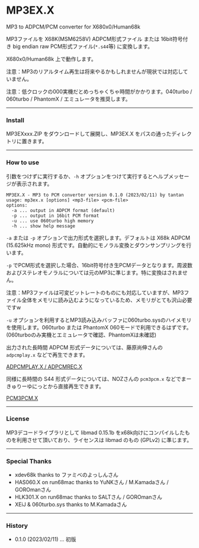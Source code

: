 # MP3EX.X

MP3 to ADPCM/PCM converter for X680x0/Human68k

MP3ファイルを X68K(MSM6258V) ADPCM形式ファイル または 16bit符号付き big endian raw PCM形式ファイル(`*.s44`等) に変換します。

X680x0/Human68k 上で動作します。

注意：MP3のリアルタイム再生は将来やるかもしれませんが現状では対応していません。

注意：低クロックの000実機だとめっちゃくちゃ時間がかかります。040turbo / 060turbo / PhantomX / エミュレータを推奨します。

---

### Install

MP3EXxxx.ZIP をダウンロードして展開し、MP3EX.X をパスの通ったディレクトリに置きます。

---

### How to use

引数をつけずに実行するか、`-h` オプションをつけて実行するとヘルプメッセージが表示されます。

    MP3EX.X - MP3 to PCM converter version 0.1.0 (2023/02/11) by tantan
    usage: mp3ex.x [options] <mp3-file> <pcm-file>
    options:
      -a ... output in ADPCM format (default)
      -p ... output in 16bit PCM format
      -u ... use 060turbo high memory
      -h ... show help message

`-a` または `-p` オプションで出力形式を選択します。デフォルトは X68k ADPCM (15.625kHz mono) 形式です。自動的にモノラル変換とダウンサンプリングを行います。

`-p` でPCM形式を選択した場合、16bit符号付き生PCMデータとなります。周波数およびステレオモノラルについては元のMP3に準じます。特に変換はされません。

注意：MP3ファイルは可変ビットレートのものにも対応していますが、MP3ファイル全体をメモリに読み込むようになっているため、メモリがとても沢山必要ですw

`-u` オプションを利用するとMP3読み込みバッファに060turbo.sysのハイメモリを使用します。060turbo または PhantomX 060モードで利用できるはずです。(060turboのみ実機とエミュレータで確認、PhantomXは未確認)

出力された長時間 ADPCM 形式データについては、藤原尚伸さんの `adpcmplay.x` などで再生できます。

[ADPCMPLAY.X / ADPCMREC.X](https://www.vector.co.jp/soft/x68/art/se014381.html)

同様に長時間の S44 形式データについては、NOZさんの `pcm3pcm.x` などでまーきゅりーゆにっとから直接再生できます。

[PCM3PCM.X](https://www.vector.co.jp/soft/x68/art/se019752.html)

---

### License

MP3デコードライブラリとして libmad 0.15.1b をx68k向けにコンパイルしたものを利用させて頂いており、ライセンスは libmad のもの (GPLv2) に準じます。

---

### Special Thanks

* xdev68k thanks to ファミべのよっしんさん
* HAS060.X on run68mac thanks to YuNKさん / M.Kamadaさん / GOROmanさん
* HLK301.X on run68mac thanks to SALTさん / GOROmanさん
* XEiJ & 060turbo.sys thanks to M.Kamadaさん

---

### History

* 0.1.0 (2023/02/11) ... 初版